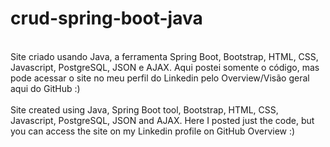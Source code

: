 # crud-spring-boot-java
<br>
Site criado usando Java, a ferramenta Spring Boot, Bootstrap, HTML, CSS, Javascript, PostgreSQL, JSON e AJAX. Aqui postei somente o código, mas pode acessar o site no meu perfil do Linkedin pelo Overview/Visão geral aqui do GitHub :) <br><br>
Site created using Java, Spring Boot tool, Bootstrap, HTML, CSS, Javascript, PostgreSQL, JSON and AJAX. Here I posted just the code, but you can access the site on my Linkedin profile on GitHub Overview :)
